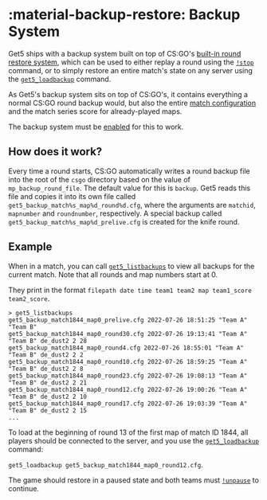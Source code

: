 # :material-backup-restore: Backup System

Get5 ships with a backup system built on top of
CS:GO's [built-in round restore system](https://totalcsgo.com/command/mpbackuprestoreloadfile), which can be used to
either replay a round using the [`!stop`](../commands/#stop) command, or to simply restore an entire match's state on
any server using the [`get5_loadbackup`](../commands/#get5_loadbackup) command.

As Get5's backup system sits on top of CS:GO's, it contains everything a normal CS:GO round backup would, but also
the entire [match configuration](../match_schema) and the match series score for already-played maps.

The backup system must be [enabled](../configuration/#get5_backup_system_enabled) for this to work.

## How does it work?

Every time a round starts, CS:GO automatically writes a round backup file into the root of the `csgo` directory based on
the value of `mp_backup_round_file`. The default value for this is `backup`. Get5 reads this file and copies it into its
own file called `get5_backup_match%s_map%d_round%d.cfg`, where the arguments are `matchid`, `mapnumber` and `roundnumber`,
respectively. A special backup called `get5_backup_match%s_map%d_prelive.cfg` is created for the knife round.

## Example

When in a match, you can call [`get5_listbackups`](../commands/#get5_listbackups) to view all backups for the current
match. Note that all rounds and map numbers start at 0.

They print in the format `filepath date time team1 team2 map team1_score team2_score`.

```
> get5_listbackups
get5_backup_match1844_map0_prelive.cfg 2022-07-26 18:51:25 "Team A" "Team B"
get5_backup_match1844_map0_round30.cfg 2022-07-26 19:13:41 "Team A" "Team B" de_dust2 2 28
get5_backup_match1844_map0_round4.cfg 2022-07-26 18:55:01 "Team A" "Team B" de_dust2 2 2
get5_backup_match1844_map0_round10.cfg 2022-07-26 18:59:25 "Team A" "Team B" de_dust2 2 8
get5_backup_match1844_map0_round23.cfg 2022-07-26 19:08:13 "Team A" "Team B" de_dust2 2 21
get5_backup_match1844_map0_round12.cfg 2022-07-26 19:00:26 "Team A" "Team B" de_dust2 2 10
get5_backup_match1844_map0_round17.cfg 2022-07-26 19:03:39 "Team A" "Team B" de_dust2 2 15
...
```

To load at the beginning of round 13 of the first map of match ID 1844, all players should be connected to the server,
and you use the [`get5_loadbackup`](../commands/#get5_loadbackup) command:

`get5_loadbackup get5_backup_match1844_map0_round12.cfg`. 

The game should restore in a paused state and both teams must [`!unpause`](../commands/#unpause) to continue.
